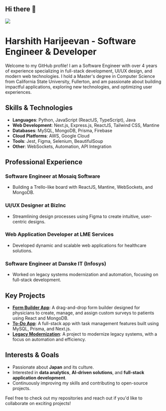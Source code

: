 ## Hi there 👋
![](https://komarev.com/ghpvc/?username=HarshithAlva6&color=blue&style=plastic)
<!--
**HarshithAlva6/HarshithAlva6** is a ✨ _special_ ✨ repository because its `README.md` (this file) appears on your GitHub profile.

Here are some ideas to get you started:

- 🔭 I’m currently working on ...
- 🌱 I’m currently learning ...
- 👯 I’m looking to collaborate on ...
- 🤔 I’m looking for help with ...
- 💬 Ask me about ...
- 📫 How to reach me: ...
- 😄 Pronouns: ...
- ⚡ Fun fact: ...
-->

# Harshith Harijeevan - Software Engineer & Developer

Welcome to my GitHub profile! I am a Software Engineer with over 4 years of experience specializing in full-stack development, UI/UX design, and modern web technologies. I hold a Master's degree in Computer Science from California State University, Fullerton, and am passionate about building impactful applications, exploring new technologies, and optimizing user experiences.

## Skills & Technologies

- **Languages**: Python, JavaScript (ReactJS, TypeScript), Java
- **Web Development**: Next.js, Express.js, ReactJS, Tailwind CSS, Mantine
- **Databases**: MySQL, MongoDB, Prisma, Firebase
- **Cloud Platforms**: AWS, Google Cloud
- **Tools**: Jest, Figma, Selenium, BeautifulSoup
- **Other**: WebSockets, Automation, API Integration

## Professional Experience

### Software Engineer at Mosaiq Software
- Building a Trello-like board with ReactJS, Mantine, WebSockets, and MongoDB.

### UI/UX Designer at BizInc
- Streamlining design processes using Figma to create intuitive, user-centric designs.

### Web Application Developer at LME Services
- Developed dynamic and scalable web applications for healthcare solutions.

### Software Engineer at Danske IT (Infosys)
- Worked on legacy systems modernization and automation, focusing on full-stack development.

## Key Projects

- **[Form Builder App](#)**: A drag-and-drop form builder designed for physicians to create, manage, and assign custom surveys to patients using React and MongoDB.
- **[To-Do App](#)**: A full-stack app with task management features built using MySQL, Prisma, and Next.js.
- **[Legacy Modernization](#)**: A project to modernize legacy systems, with a focus on automation and efficiency.

## Interests & Goals

- Passionate about **Japan** and its culture.
- Interested in **data analytics**, **AI-driven solutions**, and **full-stack application development**.
- Continuously improving my skills and contributing to open-source projects.

Feel free to check out my repositories and reach out if you'd like to collaborate on exciting projects!


